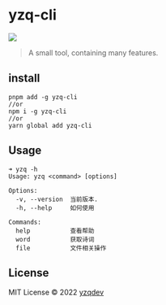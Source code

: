 # yzq-cli

<a href='https://www.npmjs.com/package/yzq-cli'><img src='https://img.shields.io/npm/v/yzq-cli'/></a>
> A small tool, containing many features.

## install

```shell
pnpm add -g yzq-cli
//or
npm i -g yzq-cli
//or 
yarn global add yzq-cli
```

## Usage

```text
➜ yzq -h
Usage: yzq <command> [options]

Options:
  -v, --version  当前版本.
  -h, --help     如何使用

Commands:
  help           查看帮助
  word           获取诗词
  file           文件相关操作
```

## License

MIT License © 2022 [yzqdev](https://github.com/yzqdev)
